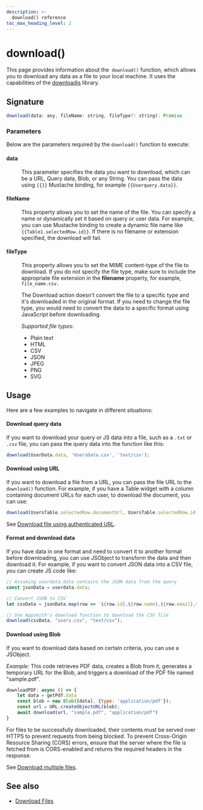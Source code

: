 ```yaml
---
description: >-
  download() reference
toc_max_heading_level: 2
---
```


# download()

This page provides information about the` download()` function, which allows you to download any data as a file to your local machine. It uses the capabilities of the [downloadjs](https://github.com/rndme/download) library.



<ZoomImage src="/img/table-data-csv.png" alt="" caption=""/>

## Signature

```javascript
download(data: any, fileName: string, fileType?: string): Promise
```

### Parameters


Below are the parameters required by the `download()` function to execute:


#### data

<dd>

 This parameter specifies the data you want to download, which can be a URL, Query data, Blob, or any String. You can pass the data using `{{}}` Mustache binding, for example `{{Userquery.data}}`.

</dd>

#### fileName

<dd>

This property allows you to set the name of the file. You can specify a name or dynamically set it based on query or user data. For example, you can use Mustache binding to create a dynamic file name like `{{Table1.selectedRow.id}}`. If there is no filename or extension specified, the download will fail. 


</dd>

#### fileType

<dd>

This property allows you to set the MIME content-type of the file to download. If you do not specify the file type, make sure to include the appropriate file extension in the **filename** property, for example, `file_name.csv.`

The Download action doesn't convert the file to a specific type and it's downloaded in the original format. If you need to change the file type, you would need to convert the data to a specific format using JavaScript before downloading.

*Supported file types:*

* Plain text
* HTML
* CSV
* JSON
* JPEG
* PNG
* SVG

</dd>


## Usage

Here are a few examples to navigate in different situations:


#### 


#### Download query data

If you want to download your query or JS data into a file, such as a `.txt` or `.csv` file, you can pass the query data into the function like this:

```js
download(UserData.data, 'UsersData.csv', 'text/csv');
```


#### Download using URL

If you want to download a file from a URL, you can pass the file URL to the` download()` function.  For example, if you have a Table widget with a column containing document URLs for each user, to download the document, you can use:

```js
download(UsersTable.selectedRow.documentUrl, UsersTable.selectedRow.id + '.pdf');
```

See [Download file using authenticated URL](/connect-data/how-to-guides/how-to-download-files-using-api#download-file-using-authenticated-url).

#### Format and download data

If you have data in one format and need to convert it to another format before downloading, you can use JSObject to transform the data and then download it. For example, if you want to convert JSON data into a CSV file, you can create JS code like:


```js
// Assuming userdata.data contains the JSON data from the query
const jsonData = userdata.data; 

// Convert JSON to CSV 
let csvData = jsonData.map(row => `${row.id},${row.name},${row.email},${row.country}`).join('\n');

// Use Appsmith's download function to download the CSV file
download(csvData, "users.csv", "text/csv");
```

#### Download using Blob

If you want to download data based on certain criteria, you can use a JSObject.

*Example*: This code retrieves PDF data, creates a Blob from it, generates a temporary URL for the Blob, and triggers a download of the PDF file named "sample.pdf".

```javascript
downloadPDF: async () => {
	let data = getPdf.data
	const blob = new Blob([data], {type: 'application/pdf'});
	const url = URL.createObjectURL(blob);
	await download(url, "sample.pdf", "application/pdf")
}
```

For files to be successfully downloaded, their contents must be served over HTTPS to prevent requests from being blocked. To prevent Cross-Origin Resource Sharing (CORS) errors, ensure that the server where the file is fetched from is CORS-enabled and returns the required headers in the response.

See [Download multiple files](/connect-data/how-to-guides/how-to-download-files-using-api#download-file-using-authenticated-url).

## See also
- [Download Files](/connect-data/how-to-guides/how-to-download-files-using-api)